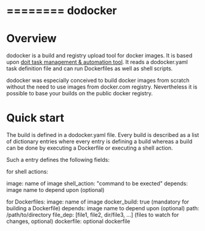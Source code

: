 ========
dodocker
========

Overview
========

dodocker is a build and registry upload tool for docker images. It is based upon 
[doit task management & automation tool](http://pydoit.org/). It reads a dodocker.yaml task
definition file and can run Dockerfiles as well as shell scripts. 

dodocker was especially conceived to build docker images from scratch without the need to
use images from docker.com registry. Nevertheless it is possible to base your builds on
the public docker registry.

Quick start
===========

The build is defined in a dodocker.yaml file. Every build is described as a list of dictionary
entries where every entry is defining a build whereas a build can be done by executing a Dockerfile
or executing a shell action.

Such a entry defines the following fields:

for shell actions:

image: name of image
shell_action: "command to be exected" 
depends: image name to depend upon (optional)

for Dockerfiles:
image: name of image
docker_build: true (mandatory for building a Dockerfile)
depends: image name to depend upon (optional)
path: /path/to/directory
file_dep: [file1, file2, dir/file3, ...] (files to watch for changes, optional)
dockerfile: optional dockerfile

